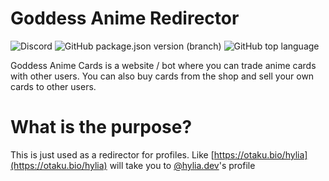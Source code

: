 # Goddess Anime Redirector
![Discord](https://img.shields.io/discord/1110574418733838489?color=grey&label=%20&logo=discord&logoColor=red&style=for-the-badge) ![GitHub package.json version (branch)](https://img.shields.io/github/package-json/v/LabsStar/goddess-anime/master?color=light-green&label=Version&logo=canonical&style=for-the-badge) ![GitHub top language](https://img.shields.io/github/languages/top/LabsStar/goddess-anime?style=for-the-badge)

Goddess Anime Cards is a website / bot where you can trade anime cards with other users. You can also buy cards from the shop and sell your own cards to other users.

# What is the purpose?

This is just used as a redirector for profiles. Like [https://otaku.bio/hylia](https://otaku.bio/hylia) will take you to [@hylia.dev](https://goddessanime.com/user/547923574833545226)'s profile
